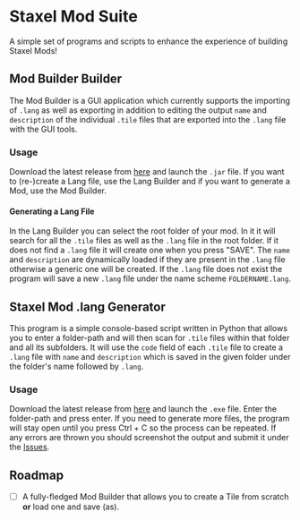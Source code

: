 # Staxel Mod Suite

A simple set of programs and scripts to enhance the experience of building Staxel Mods!

## Mod Builder Builder
The Mod Builder is a GUI application which currently supports the importing of `.lang` as well as exporting in addition to editing the output `name` and `description` of the individual `.tile` files that are exported into the `.lang` file with the GUI tools.

### Usage
Download the latest release from [here](https://github.com/Dan6erbond/Staxel-Mod-Builder/releases/latest) and launch the `.jar` file. If you want to (re-)create a Lang file, use the Lang Builder and if you want to generate a Mod, use the Mod Builder.

#### Generating a Lang File
In the Lang Builder you can select the root folder of your mod. In it it will search for all the `.tile` files as well as the `.lang` file in the root folder. If it does not find a `.lang` file it will create one when you press "SAVE". The `name` and `description` are dynamically loaded if they are present in the `.lang` file otherwise a generic one will be created. If the `.lang` file does not exist the program will save a new `.lang` file under the name scheme `FOLDERNAME.lang`.

## Staxel Mod .lang Generator
This program is a simple console-based script written in Python that allows you to enter a folder-path and will then scan for `.tile` files within that folder and all its subfolders. It will use the `code` field of each `.tile` file to create a `.lang` file with `name` and `description` which is saved in the given folder under the folder's name followed by `.lang`.

### Usage
Download the latest release from [here](https://github.com/Dan6erbond/Staxel-Mod-Suite/releases/tag/1.4) and launch the `.exe` file. Enter the folder-path and press enter. If you need to generate more files, the program will stay open until you press Ctrl + C so the process can be repeated. If any errors are thrown you should screenshot the output and submit it under the [Issues](https://github.com/Dan6erbond/Staxel-Mod-Builder/issues).

## Roadmap
  - [ ] A fully-fledged Mod Builder that allows you to create a Tile from scratch **or** load one and save (as).
